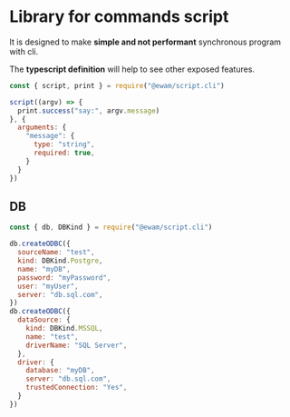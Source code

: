 # Library for commands script

It is designed to make __simple and not performant__ synchronous program with cli.

The __typescript definition__ will help to see other exposed features.

```js
const { script, print } = require("@ewam/script.cli")

script((argv) => {
  print.success("say:", argv.message)
}, {
  arguments: {
    "message": {
      type: "string",
      required: true,
    }
  }
})
```

## DB

```js
const { db, DBKind } = require("@ewam/script.cli")

db.createODBC({
  sourceName: "test",
  kind: DBKind.Postgre,
  name: "myDB",
  password: "myPassword",
  user: "myUser",
  server: "db.sql.com",
})
db.createODBC({
  dataSource: {
    kind: DBKind.MSSQL,
    name: "test",
    driverName: "SQL Server",
  },
  driver: {
    database: "myDB",
    server: "db.sql.com",
    trustedConnection: "Yes",
  }
})
```